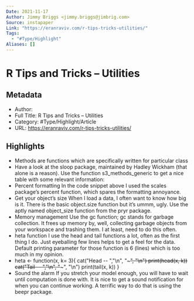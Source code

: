 ```yaml
---
Date: 2021-11-17
Author: Jimmy Briggs <jimmy.briggs@jimbrig.com>
Source: instapaper
Link: "https://eranraviv.com/r-tips-tricks-utilities/"
Tags:
  - "#Type/Highlight"
Aliases: []
---
```


# R Tips and Tricks – Utilities

## Metadata

* Author: 
* Full Title: R Tips and Tricks – Utilities
* Category: #Type/Highlight/Article
* URL: https://eranraviv.com/r-tips-tricks-utilities/

## Highlights

* Methods are functions which are specifically written for particular class
* Have a look at the sloop package, maintained by Hadley Wickham (that alone is a reason). Use the function s3_methods_generic to get a nice table with some relevant information:
* Percent formatting
  In the code snippet above I used the scales package’s percent function, which spares the formatting annoyance.
* Get your object’s size
  When I load a data, I often want to know how big is it. There is the basic object.size function but it’s ummm, ugly. Use the aptly named object_size function from the pryr package.
* Memory management
  Use the gc function; gc stands for garbage collection. It frees up memory by, well, collecting garbage objects from your workspace and trashing them. I at least, need to do this often.
* heta function
  I use the head and tail functions a lot, often as the first thing I do. Just eyeballing few lines helps to get a feel for the data. Default printing parameter for those function is 6 (lines) which is too much in my opinion.
* heta \<- function(x, k= 3){
  cat("Head -- ","\n", "~~~~~", "\n")
  print(head(x, k))
  cat("Tail -- ","\n", "~~~~~", "\n")
  print(tail(x, k))
  }
* Sound the alarm
  If you stretch your model enough, you will have to wait until computation is done with. It is nice to get a sound notification for when you can continue working. A terrific way to do that is using the beepr package.
